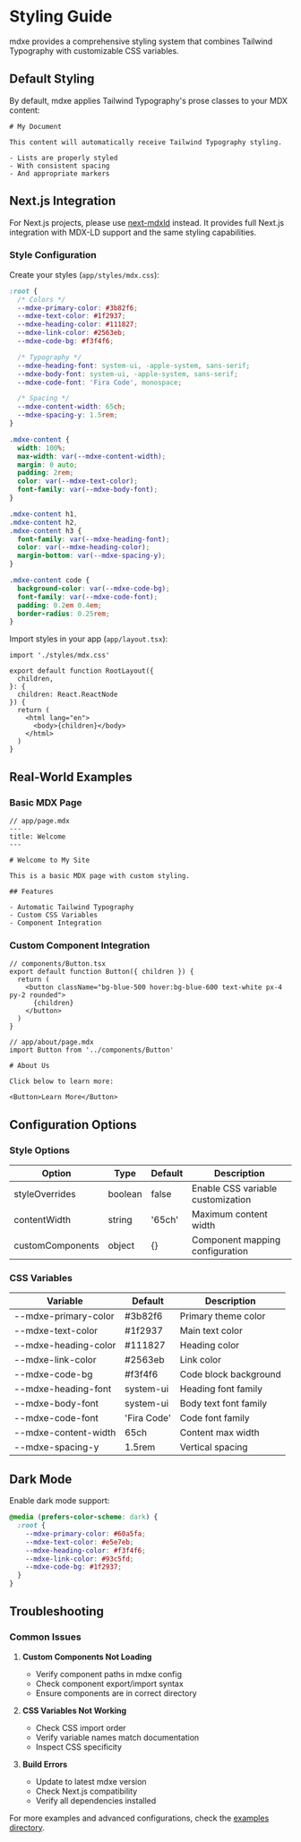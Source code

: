 # Styling Guide

mdxe provides a comprehensive styling system that combines Tailwind Typography with customizable CSS variables.

## Default Styling

By default, mdxe applies Tailwind Typography's prose classes to your MDX content:

```mdx
# My Document

This content will automatically receive Tailwind Typography styling.

- Lists are properly styled
- With consistent spacing
- And appropriate markers
```

## Next.js Integration


For Next.js projects, please use [next-mdxld](https://github.com/ai-primitives/next-mdxld) instead. It provides full Next.js integration with MDX-LD support and the same styling capabilities.

### Style Configuration

Create your styles (`app/styles/mdx.css`):

```css
:root {
  /* Colors */
  --mdxe-primary-color: #3b82f6;
  --mdxe-text-color: #1f2937;
  --mdxe-heading-color: #111827;
  --mdxe-link-color: #2563eb;
  --mdxe-code-bg: #f3f4f6;

  /* Typography */
  --mdxe-heading-font: system-ui, -apple-system, sans-serif;
  --mdxe-body-font: system-ui, -apple-system, sans-serif;
  --mdxe-code-font: 'Fira Code', monospace;

  /* Spacing */
  --mdxe-content-width: 65ch;
  --mdxe-spacing-y: 1.5rem;
}

.mdxe-content {
  width: 100%;
  max-width: var(--mdxe-content-width);
  margin: 0 auto;
  padding: 2rem;
  color: var(--mdxe-text-color);
  font-family: var(--mdxe-body-font);
}

.mdxe-content h1,
.mdxe-content h2,
.mdxe-content h3 {
  font-family: var(--mdxe-heading-font);
  color: var(--mdxe-heading-color);
  margin-bottom: var(--mdxe-spacing-y);
}

.mdxe-content code {
  background-color: var(--mdxe-code-bg);
  font-family: var(--mdxe-code-font);
  padding: 0.2em 0.4em;
  border-radius: 0.25rem;
}
```

Import styles in your app (`app/layout.tsx`):

```tsx
import './styles/mdx.css'

export default function RootLayout({
  children,
}: {
  children: React.ReactNode
}) {
  return (
    <html lang="en">
      <body>{children}</body>
    </html>
  )
}
```

## Real-World Examples

### Basic MDX Page

```mdx
// app/page.mdx
---
title: Welcome
---

# Welcome to My Site

This is a basic MDX page with custom styling.

## Features

- Automatic Tailwind Typography
- Custom CSS Variables
- Component Integration
```

### Custom Component Integration

```tsx
// components/Button.tsx
export default function Button({ children }) {
  return (
    <button className="bg-blue-500 hover:bg-blue-600 text-white px-4 py-2 rounded">
      {children}
    </button>
  )
}
```

```mdx
// app/about/page.mdx
import Button from '../components/Button'

# About Us

Click below to learn more:

<Button>Learn More</Button>
```

## Configuration Options

### Style Options

| Option | Type | Default | Description |
|--------|------|---------|-------------|
| styleOverrides | boolean | false | Enable CSS variable customization |
| contentWidth | string | '65ch' | Maximum content width |
| customComponents | object | {} | Component mapping configuration |

### CSS Variables

| Variable | Default | Description |
|----------|---------|-------------|
| --mdxe-primary-color | #3b82f6 | Primary theme color |
| --mdxe-text-color | #1f2937 | Main text color |
| --mdxe-heading-color | #111827 | Heading color |
| --mdxe-link-color | #2563eb | Link color |
| --mdxe-code-bg | #f3f4f6 | Code block background |
| --mdxe-heading-font | system-ui | Heading font family |
| --mdxe-body-font | system-ui | Body text font family |
| --mdxe-code-font | 'Fira Code' | Code font family |
| --mdxe-content-width | 65ch | Content max width |
| --mdxe-spacing-y | 1.5rem | Vertical spacing |

## Dark Mode

Enable dark mode support:

```css
@media (prefers-color-scheme: dark) {
  :root {
    --mdxe-primary-color: #60a5fa;
    --mdxe-text-color: #e5e7eb;
    --mdxe-heading-color: #f3f4f6;
    --mdxe-link-color: #93c5fd;
    --mdxe-code-bg: #1f2937;
  }
}
```

## Troubleshooting

### Common Issues

1. **Custom Components Not Loading**
   - Verify component paths in mdxe config
   - Check component export/import syntax
   - Ensure components are in correct directory

3. **CSS Variables Not Working**
   - Check CSS import order
   - Verify variable names match documentation
   - Inspect CSS specificity

4. **Build Errors**
   - Update to latest mdxe version
   - Check Next.js compatibility
   - Verify all dependencies installed

For more examples and advanced configurations, check the [examples directory](../examples/styling/).
